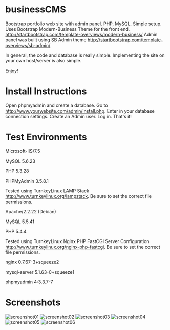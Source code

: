 # businessCMS
Bootstrap portfolio web site with admin panel. PHP, MySQL. Simple setup.
Uses Bootstrap Modern-Business Theme for the front end. http://startbootstrap.com/template-overviews/modern-business/
Admin panel was built using SB Admin theme http://startbootstrap.com/template-overviews/sb-admin/

In general, the code and database is really simple. Implementing the site on your own host/server is also simple. 

Enjoy!

# Install Instructions
Open phpmyadmin and create a database.
Go to http://www.yourwebsite.com/admin/install.php.
Enter in your database connection settings.
Create an Admin user.
Log in.
That's it!

# Test Environments

Microsoft-IIS/7.5

MySQL 5.6.23

PHP 5.3.28

PHPMyAdmin 3.5.8.1

Tested using TurnkeyLinux LAMP Stack http://www.turnkeylinux.org/lampstack.
Be sure to set the correct file permissions.

Apache/2.2.22 (Debian)

MySQL 5.5.41

PHP 5.4.4

Tested using TurnkeyLinux Nginx PHP FastCGI Server Configuration http://www.turnkeylinux.org/nginx-php-fastcgi.
Be sure to set the correct file permissions.

nginx	0.7.67-3+squeeze2

mysql-server	5.1.63-0+squeeze1

phpmyadmin	4:3.3.7-7

# Screenshots
![screenshot01](https://github.com/teklynk/businessCMS/blob/master/screenshots/screenshot_1.png)
![screenshot02](https://github.com/teklynk/businessCMS/blob/master/screenshots/screenshot_2.png)
![screenshot03](https://github.com/teklynk/businessCMS/blob/master/screenshots/screenshot_3.png)
![screenshot04](https://github.com/teklynk/businessCMS/blob/master/screenshots/screenshot_4.png)
![screenshot05](https://github.com/teklynk/businessCMS/blob/master/screenshots/screenshot_5.png)
![screenshot06](https://github.com/teklynk/businessCMS/blob/master/screenshots/screenshot_6.png)
